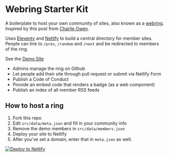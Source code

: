 # Webring Starter Kit

A boilerplate to host your own community of sites, also known as a [webring](https://en.wikipedia.org/wiki/Webring).  
Inspired by this post from [Charlie Owen](https://www.sonniesedge.net/posts/webrings).

Uses [Eleventy](https://www.11ty.io) and [Netlify](https://www.netlify.com/) to build a central directory for member sites. People can link to `/prev`, `/random` and `/next` and be redirected to members of the ring.

See the [Demo Site](https://webringdemo.netlify.com)

* Admins manage the ring on Github
* Let people add their site through pull request or submit via Netlify Form
* Publish a Code of Conduct
* Provide an embed code that renders a badge (as a web component)
* Publish an index of all member RSS feeds

## How to host a ring

1. Fork this repo
2. Edit `src/data/meta.json` and fill in your community info
3. Remove the demo members in `src/data/members.json`
4. Deploy your site to Netlify
5. After you've set a domain, enter that in `meta.json` as well.

[![Deploy to Netlify](https://www.netlify.com/img/deploy/button.svg)](https://app.netlify.com/start/deploy?repository=https://github.com/maxboeck/webring)